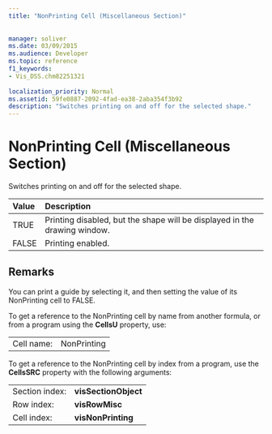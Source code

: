 ```yaml
---
title: "NonPrinting Cell (Miscellaneous Section)"
 
 
manager: soliver
ms.date: 03/09/2015
ms.audience: Developer
ms.topic: reference
f1_keywords:
- Vis_DSS.chm82251321
 
localization_priority: Normal
ms.assetid: 59fe0887-2092-4fad-ea38-2aba354f3b92
description: "Switches printing on and off for the selected shape."
---
```


# NonPrinting Cell (Miscellaneous Section)

Switches printing on and off for the selected shape.
  
|**Value**|**Description**|
|:-----|:-----|
| TRUE  <br/> | Printing disabled, but the shape will be displayed in the drawing window.  <br/> |
| FALSE  <br/> | Printing enabled.  <br/> |
   
## Remarks

You can print a guide by selecting it, and then setting the value of its NonPrinting cell to FALSE.
  
To get a reference to the NonPrinting cell by name from another formula, or from a program using the **CellsU** property, use: 
  
|||
|:-----|:-----|
| Cell name:  <br/> | NonPrinting  <br/> |
   
To get a reference to the NonPrinting cell by index from a program, use the **CellsSRC** property with the following arguments: 
  
|||
|:-----|:-----|
| Section index:  <br/> |**visSectionObject** <br/> |
| Row index:  <br/> |**visRowMisc** <br/> |
| Cell index:  <br/> |**visNonPrinting** <br/> |
   

